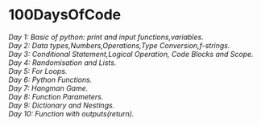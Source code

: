 # 100DaysOfCode

*Day 1: Basic of python: print and input functions,variables.*\
*Day 2: Data types,Numbers,Operations,Type Conversion,f-strings.*\
*Day 3: Conditional Statement,Logical Operation, Code Blocks and Scope.*\
*Day 4: Randomisation and Lists.*\
*Day 5: For Loops.*\
*Day 6: Python Functions.*\
*Day 7: Hangman Game.*\
*Day 8: Function Parameters.*\
*Day 9: Dictionary and Nestings.*\
*Day 10: Function with outputs(return).*

